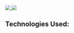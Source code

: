 <div>
  <a href="https://discord-bot-python.bolaghaly.repl.co/"> <img src="https://img.shields.io/website-up-down-blue-red/http/monip.org.svg"/> </a>
  <img src="https://img.shields.io/github-blue/license/bolaghaly/Discord-Bot-Python.svg"/>
</div>

## Technologies Used:
<div>
</div>

